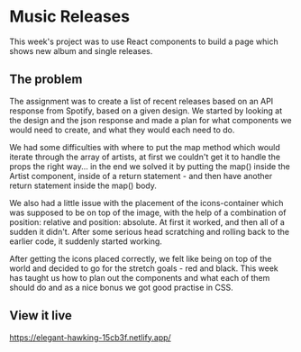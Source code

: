 # Music Releases

This week's project was to use React components to build a page which shows new album and single releases.

## The problem

The assignment was to create a list of recent releases based on an API response from Spotify, based on a given design. We started by looking at the design and the json response and made a plan for what components we would need to create, and what they would each need to do.

We had some difficulties with where to put the map method which would iterate through the array of artists, at first we couldn't get it to handle the props the right way... in the end we solved it by putting the map() inside the Artist component, inside of a return statement - and then have another return statement inside the map() body. 

We also had a little issue with the placement of the icons-container which was supposed to be on top of the image, with the help of a combination of position: relative and position: absolute. At first it worked, and then all of a sudden it didn't. After some serious head scratching and rolling back to the earlier code, it suddenly started working.

After getting the icons placed correctly, we felt like being on top of the world and decided to go for the stretch goals - red and black. 
This week has taught us how to plan out the components and what each of them should do and as a nice bonus we got good practise in CSS.

## View it live

https://elegant-hawking-15cb3f.netlify.app/